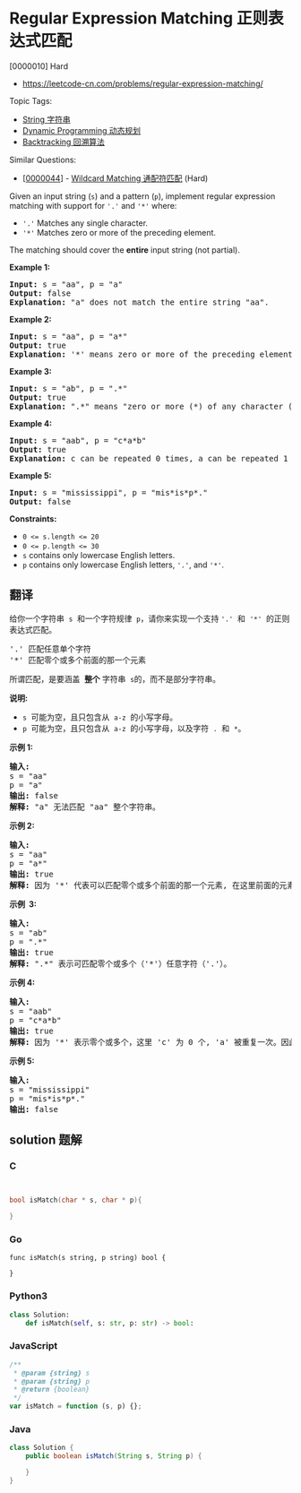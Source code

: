 # Regular Expression Matching 正则表达式匹配

[0000010] Hard

- https://leetcode-cn.com/problems/regular-expression-matching/

Topic Tags:

- [String 字符串](https://leetcode-cn.com/tag/string/)
- [Dynamic Programming 动态规划](https://leetcode-cn.com/tag/dynamic-programming/)
- [Backtracking 回溯算法](https://leetcode-cn.com/tag/backtracking/)

Similar Questions:

- [[0000044](https://leetcode-cn.com/problems/wildcard-matching/)] - [Wildcard Matching 通配符匹配](./0000044.wildcard-matching.md) (Hard)

Given an input string (`s`) and a pattern (`p`), implement regular expression matching with support for `'.'` and `'*'` where:

- `'.'` Matches any single character.​​​​
- `'*'` Matches zero or more of the preceding element.

The matching should cover the **entire** input string (not partial).

**Example 1:**

<pre><strong>Input:</strong> s = "aa", p = "a"
<strong>Output:</strong> false
<strong>Explanation:</strong> "a" does not match the entire string "aa".
</pre>

**Example 2:**

<pre><strong>Input:</strong> s = "aa", p = "a*"
<strong>Output:</strong> true
<strong>Explanation:</strong>&nbsp;'*' means zero or more of the preceding&nbsp;element, 'a'. Therefore, by repeating 'a' once, it becomes "aa".
</pre>

**Example 3:**

<pre><strong>Input:</strong> s = "ab", p = ".*"
<strong>Output:</strong> true
<strong>Explanation:</strong>&nbsp;".*" means "zero or more (*) of any character (.)".
</pre>

**Example 4:**

<pre><strong>Input:</strong> s = "aab", p = "c*a*b"
<strong>Output:</strong> true
<strong>Explanation:</strong>&nbsp;c can be repeated 0 times, a can be repeated 1 time. Therefore, it matches "aab".
</pre>

**Example 5:**

<pre><strong>Input:</strong> s = "mississippi", p = "mis*is*p*."
<strong>Output:</strong> false
</pre>

**Constraints:**

- `0 <= s.length <= 20`
- `0 <= p.length <= 30`
- `s` contains only lowercase English letters.
- `p` contains only lowercase English letters, `'.'`, and `'*'`.

## 翻译

给你一个字符串  `s`  和一个字符规律  `p`，请你来实现一个支持 `'.'`  和  `'*'`  的正则表达式匹配。

<pre>'.' 匹配任意单个字符
'*' 匹配零个或多个前面的那一个元素
</pre>

所谓匹配，是要涵盖  **整个** 字符串  `s`的，而不是部分字符串。

**说明:**

- `s`  可能为空，且只包含从  `a-z`  的小写字母。
- `p`  可能为空，且只包含从  `a-z`  的小写字母，以及字符  `.`  和  `*`。

**示例 1:**

<pre><strong>输入:</strong>
s = "aa"
p = "a"
<strong>输出:</strong> false
<strong>解释:</strong> "a" 无法匹配 "aa" 整个字符串。
</pre>

**示例 2:**

<pre><strong>输入:</strong>
s = "aa"
p = "a*"
<strong>输出:</strong> true
<strong>解释:</strong>&nbsp;因为 '*' 代表可以匹配零个或多个前面的那一个元素, 在这里前面的元素就是 'a'。因此，字符串 "aa" 可被视为 'a' 重复了一次。
</pre>

**示例  3:**

<pre><strong>输入:</strong>
s = "ab"
p = ".*"
<strong>输出:</strong> true
<strong>解释:</strong>&nbsp;".*" 表示可匹配零个或多个（'*'）任意字符（'.'）。
</pre>

**示例 4:**

<pre><strong>输入:</strong>
s = "aab"
p = "c*a*b"
<strong>输出:</strong> true
<strong>解释:</strong>&nbsp;因为 '*' 表示零个或多个，这里 'c' 为 0 个, 'a' 被重复一次。因此可以匹配字符串 "aab"。
</pre>

**示例 5:**

<pre><strong>输入:</strong>
s = "mississippi"
p = "mis*is*p*."
<strong>输出:</strong> false</pre>

## solution 题解

### C

```c


bool isMatch(char * s, char * p){

}
```

### Go

```golang
func isMatch(s string, p string) bool {

}
```

### Python3

```python
class Solution:
    def isMatch(self, s: str, p: str) -> bool:
```

### JavaScript

```javascript
/**
 * @param {string} s
 * @param {string} p
 * @return {boolean}
 */
var isMatch = function (s, p) {};
```

### Java

```java
class Solution {
    public boolean isMatch(String s, String p) {

    }
}
```
